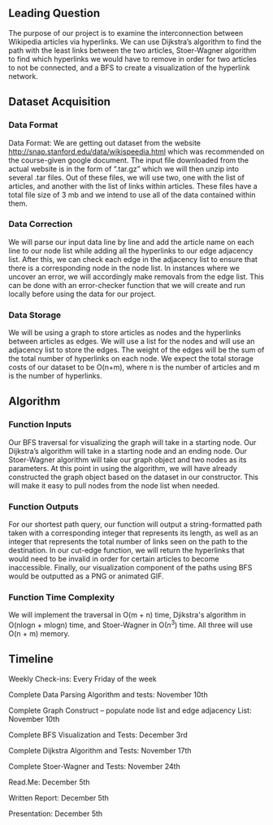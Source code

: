 ## Leading Question 

The purpose of our project is to examine the interconnection between Wikipedia articles via hyperlinks. We can use Dijkstra’s algorithm to find the path with the least links between the two articles, Stoer-Wagner algorithm to find which hyperlinks we would have to remove in order for two articles to not be connected, and a BFS to create a visualization of the hyperlink network.

## Dataset Acquisition

### Data Format
Data Format: We are getting out dataset from the website http://snap.stanford.edu/data/wikispeedia.html which was recommended on the course-given google document. The input file downloaded from the actual website is in the form of “.tar.gz” which we will then unzip into several .tar files. Out of these files, we will use two, one with the list of articles, and another with the list of links within articles. These files have a total file size of 3 mb and we intend to use all of the data contained within them.
### Data Correction
We will parse our input data line by line and add the article name on each line to our node list while adding all the hyperlinks to our edge adjacency list. After this, we can check each edge in the adjacency list to ensure that there is a corresponding node in the node list. In instances where we uncover an error, we will accordingly make removals from the edge list. This can be done with an error-checker function that we will create and run locally before using the data for our project. 

### Data Storage
We will be using a graph to store articles as nodes and the hyperlinks between articles as edges. We will use a list for the nodes and will use an adjacency list to store the edges. The weight of the edges will be the sum of the total number of hyperlinks on each node. We expect the total storage costs of our dataset to be O(n+m), where n is the number of articles and m is the number of hyperlinks. 	
## Algorithm 

### Function Inputs
Our BFS traversal for visualizing the graph will take in a starting node. Our Dijkstra’s algorithm will take in a starting node and an ending node. Our Stoer-Wagner algorithm will take our graph object and two nodes as its parameters. At this point in using the algorithm, we will have already constructed the graph object based on the dataset in our constructor. This will make it easy to pull nodes from the node list when needed. 
### Function Outputs
For our shortest path query, our function will output a string-formatted path taken with a corresponding integer that represents its length, as well as an integer that represents the total number of links seen on the path to the destination. In our cut-edge function, we will return the hyperlinks that would need to be invalid in order for certain articles to become inaccessible. Finally, our visualization component of the paths using BFS would be outputted as a PNG or animated GIF.
### Function Time Complexity
We will implement the traversal in O(m + n) time, Djikstra's algorithm in O(nlogn + mlogn) time, and Stoer-Wagner in O($n^3)$ time. All three will use O(n + m) memory.
## Timeline
Weekly Check-ins: Every Friday of the week

Complete Data Parsing Algorithm and tests: November 10th

Complete Graph Construct – populate node list and edge adjacency List:  November 10th

Complete BFS Visualization and Tests: December 3rd

Complete Dijkstra Algorithm and Tests: November 17th

Complete Stoer-Wagner and Tests: November 24th

Read.Me: December 5th

Written Report: December 5th

Presentation: December 5th

